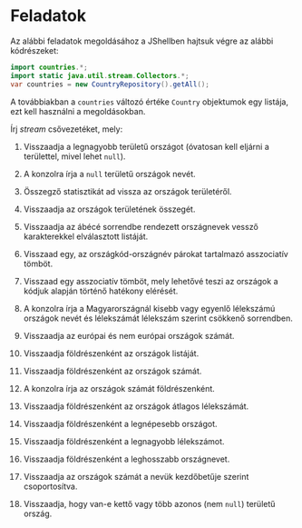 Feladatok
=========

Az alábbi feladatok megoldásához a JShellben hajtsuk végre az alábbi kódrészeket:
```java
import countries.*;
import static java.util.stream.Collectors.*;
var countries = new CountryRepository().getAll();
```
A továbbiakban a `countries` változó értéke `Country` objektumok egy listája, ezt kell használni a megoldásokban.

Írj _stream_ csővezetéket, mely:

1. Visszaadja a legnagyobb területű országot (óvatosan kell eljárni a területtel, mivel lehet `null`).

1. A konzolra írja a `null` területű országok nevét.

1. Összegző statisztikát ad vissza az országok területéről.

1. Visszaadja az országok területének összegét.

1. Visszaadja az ábécé sorrendbe rendezett országnevek vessző karakterekkel elválasztott listáját.

1. Visszaad egy, az országkód-országnév párokat tartalmazó asszociatív tömböt.

1. Visszaad egy asszociatív tömböt, mely lehetővé teszi az országok a kódjuk alapján történő hatékony elérését.

1. A konzolra írja a Magyarországnál kisebb vagy egyenlő lélekszámú országok nevét és lélekszámát lélekszám szerint csökkenő sorrendben.

1. Visszaadja az európai és nem európai országok számát.

1. Visszaadja földrészenként az országok listáját.

1. Visszaadja földrészenként az országok számát.

1. A konzolra írja az országok számát földrészenként.

1. Visszaadja földrészenként az országok átlagos lélekszámát.

1. Visszaadja földrészenként a legnépesebb országot.

1. Visszaadja földrészenként a legnagyobb lélekszámot.

1. Visszaadja földrészenként a leghosszabb országnevet.

1. Visszaadja az országok számát a nevük kezdőbetűje szerint csoportosítva.

1. Visszaadja, hogy van-e kettő vagy több azonos (nem `null`) területű ország.
